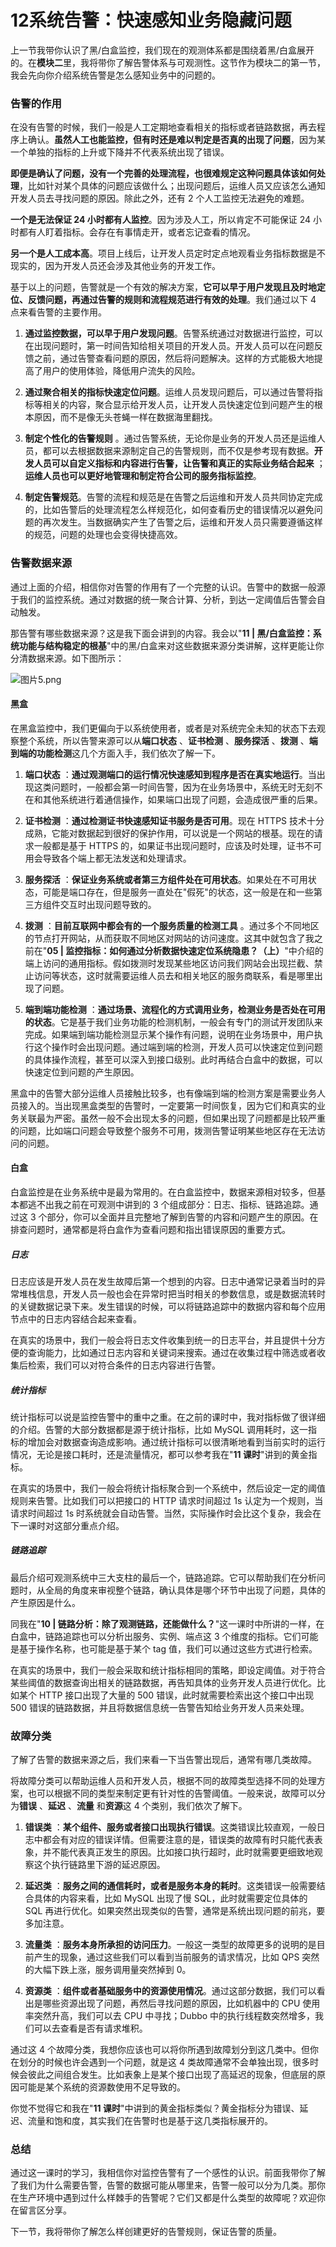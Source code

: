 # 12系统告警：快速感知业务隐藏问题

上一节我带你认识了黑/白盒监控，我们现在的观测体系都是围绕着黑/白盒展开的。在**模块二**里，我将带你了解告警体系与可观测性。这节作为模块二的第一节，我会先向你介绍系统告警是怎么感知业务中的问题的。

### 告警的作用

在没有告警的时候，我们一般是人工定期地查看相关的指标或者链路数据，再去程序上确认。**虽然人工也能监控，但有时还是难以判定是否真的出现了问题**，因为某一个单独的指标的上升或下降并不代表系统出现了错误。

**即便是确认了问题，没有一个完善的处理流程，也很难规定这种问题具体该如何处理**，比如针对某个具体的问题应该做什么；出现问题后，运维人员又应该怎么通知开发人员去寻找问题的原因。除此之外，还有 2 个人工监控无法避免的难题。

**一个是无法保证 24 小时都有人监控**。因为涉及人工，所以肯定不可能保证 24 小时都有人盯着指标。会存在有事情走开，或者忘记查看的情况。

**另一个是人工成本高**。项目上线后，让开发人员定时定点地观看业务指标数据是不现实的，因为开发人员还会涉及其他业务的开发工作。

基于以上的问题，告警就是一个有效的解决方案，**它可以早于用户发现且及时地定位、反馈问题，再通过告警的规则和流程规范进行有效的处理**。我们通过以下 4 点来看告警的主要作用。

1. **通过监控数据，可以早于用户发现问题**。告警系统通过对数据进行监控，可以在出现问题时，第一时间告知给相关项目的开发人员。开发人员可以在问题反馈之前，通过告警查看问题的原因，然后将问题解决。这样的方式能极大地提高了用户的使用体验，降低用户流失的风险。

2. **通过聚合相关的指标快速定位问题**。运维人员发现问题后，可以通过告警将指标等相关的内容，聚合显示给开发人员，让开发人员快速定位到问题产生的根本原因，而不是像无头苍蝇一样在数据海里翻找。

3. **制定个性化的告警规则** 。通过告警系统，无论你是业务的开发人员还是运维人员，都可以去根据数据来源制定自己的告警规则，而不仅是参考现有数据。**开发人员可以自定义指标和内容进行告警，让告警和真正的实际业务结合起来** ；**运维人员也可以更好地管理和制定符合公司的服务指标监控**。

4. **制定告警规范**。告警的流程和规范是在告警之后运维和开发人员共同协定完成的，比如告警后的处理流程怎么样规范化，如何查看历史的错误情况以避免问题的再次发生。当数据确实产生了告警之后，运维和开发人员只需要遵循这样的规范，问题的处理也会变得快捷高效。

### 告警数据来源

通过上面的介绍，相信你对告警的作用有了一个完整的认识。告警中的数据一般源于我们的监控系统。通过对数据的统一聚合计算、分析，到达一定阈值后告警会自动触发。

那告警有哪些数据来源？这是我下面会讲到的内容。我会以"**11 \| 黑/白盒监控：系统功能与结构稳定的根基**"中的黑/白盒来对这些数据来源分类讲解，这样更能让你分清数据来源。如下图所示：


<Image alt="图片5.png" src="https://s0.lgstatic.com/i/image/M00/4C/48/CgqCHl9XUfOAGsMiAADIVAIT-XA746.png"/> 


#### 黑盒

在黑盒监控中，我们更偏向于以系统使用者，或者是对系统完全未知的状态下去观察整个系统，所以告警来源可以从**端口状态** 、**证书检测** 、**服务探活** 、**拨测** 、**端到端的功能检测**这几个方面入手，我们依次了解一下。

1. **端口状态** ：**通过观测端口的运行情况快速感知到程序是否在真实地运行**。当出现这类问题时，一般都会第一时间告警，因为在业务场景中，系统无时无刻不在和其他系统进行着通信操作，如果端口出现了问题，会造成很严重的后果。

2. **证书检测** ：**通过检测证书快速感知证书服务是否可用**。现在 HTTPS 技术十分成熟，它能对数据起到很好的保护作用，可以说是一个网站的根基。现在的请求一般都是基于 HTTPS 的，如果证书出现问题时，应该及时处理，证书不可用会导致各个端上都无法发送和处理请求。

3. **服务探活** ：**保证业务系统或者第三方组件处在可用状态**。如果处在不可用状态，可能是端口存在，但是服务一直处在"假死"的状态，这一般是在和一些第三方组件交互时出现问题导致的。

4. **拨测** ：**目前互联网中都会有的一个服务质量的检测工具** 。通过多个不同地区的节点打开网站，从而获取不同地区对网站的访问速度。这其中就包含了我之前在"**05 \| 监控指标：如何通过分析数据快速定位系统隐患？（上）**"中介绍的端上访问的通用指标。假如拨测时发现某些地区访问我们网站会出现拦截、禁止访问等状态，这时就需要运维人员去和相关地区的服务商联系，看是哪里出现了问题。

5. **端到端功能检测** ：**通过场景、流程化的方式调用业务，检测业务是否处在可用的状态**。它是基于我们业务功能的检测机制，一般会有专门的测试开发团队来完成。如果端到端功能检测显示某个操作有问题，说明在业务场景中，用户执行这个操作时会出现问题。通过端到端的检测，开发人员可以快速定位到问题的具体操作流程，甚至可以深入到接口级别。此时再结合白盒中的数据，可以快速定位到问题的产生原因。

黑盒中的告警大部分运维人员接触比较多，也有像端到端的检测方案是需要业务人员接入的。当出现黑盒类型的告警时，一定要第一时间恢复，因为它们和真实的业务关联最为严密。虽然一般不会出现太多的问题，但如果出现了问题都是比较严重的问题，比如端口问题会导致整个服务不可用，拨测告警证明某些地区存在无法访问的问题。

#### 白盒

白盒监控是在业务系统中是最为常用的。在白盒监控中，数据来源相对较多，但基本都逃不出我之前在可观测中讲到的 3 个组成部分：日志、指标、链路追踪。通过这 3 个部分，你可以全面并且完整地了解到告警的内容和问题产生的原因。在排查问题时，通常都是将白盒作为查看问题和指出错误原因的重要方式。

##### 日志

日志应该是开发人员在发生故障后第一个想到的内容。日志中通常记录着当时的异常堆栈信息，开发人员一般也会在异常时把当时相关的参数信息，或是数据流转时的关键数据记录下来。发生错误的时候，可以将链路追踪中的数据内容和每个应用节点中的日志内容结合起来查看。

在真实的场景中，我们一般会将日志文件收集到统一的日志平台，并且提供十分方便的查询能力，比如通过日志内容和关键词来搜索。通过在收集过程中筛选或者收集后检索，我们可以对符合条件的日志内容进行告警。

##### 统计指标

统计指标可以说是监控告警中的重中之重。在之前的课时中，我对指标做了很详细的介绍。告警的大部分数据都是源于统计指标，比如 MySQL 调用耗时，这一指标的增加会对数据查询造成影响。通过统计指标可以很清晰地看到当前实时的运行情况，无论是接口耗时，还是流量情况，都可以参考我在"**11 课时**"讲到的黄金指标。

在真实的场景中，我们一般会将统计指标聚合到一个系统中，然后设定一定的阈值规则来告警。比如我们可以把接口的 HTTP 请求时间超过 1s 认定为一个规则，当请求时间超过 1s 时系统就会自动告警。当然，实际操作时会比这个复杂，我会在下一课时对这部分重点介绍。

##### 链路追踪

最后介绍可观测系统中三大支柱的最后一个，链路追踪。它可以帮助我们在分析问题时，从全局的角度来审视整个链路，确认具体是哪个环节中出现了问题，具体的产生原因是什么。

同我在"**10 \| 链路分析：除了观测链路，还能做什么？**"这一课时中所讲的一样，在白盒中，链路追踪也可以分析出服务、实例、端点这 3 个维度的指标。它们可能是基于操作名称，也可能是基于某个 tag 值，我们可以通过这些方式进行检索。

在真实的场景中，我们一般会采取和统计指标相同的策略，即设定阈值。对于符合某些阈值的数据查询出相关的链路数据，再告知具体的业务开发人员进行优化。比如某个 HTTP 接口出现了大量的 500 错误，此时就需要检索出这个接口中出现 500 错误的链路数据，并且将数据信息统一告警告知给业务开发人员来处理。

### 故障分类

了解了告警的数据来源之后，我们来看一下当告警出现后，通常有哪几类故障。

将故障分类可以帮助运维人员和开发人员，根据不同的故障类型选择不同的处理方案，也可以根据不同的类型来制定更有针对性的告警阈值。一般来说，故障可以分为**错误** 、**延迟** 、**流量** 和**资源**这 4 个类别，我们依次了解下。

1. **错误类** ：**某个组件、服务或者接口出现执行错误**。这类错误比较直观，一般日志中都会有对应的错误详情。但需要注意的是，错误类的故障有时只能代表表象，并不能代表真正发生的原因。比如接口执行超时，此时就需要更细致地观察这个执行链路里下游的延迟原因。

2. **延迟类** ：**服务之间的通信耗时，或者是服务本身的耗时**。这类错误一般需要结合具体的内容来看，比如 MySQL 出现了慢 SQL，此时就需要定位具体的 SQL 再进行优化。如果突然出现类似的告警，通常是系统出现问题的前兆，要多加注意。

3. **流量类** ：**服务本身所承担的访问压力**。一般这一类型的故障更多的说明的是目前产生的现象，通过这些我们可以看到当前服务的请求情况，比如 QPS 突然的大幅下跌上涨，服务调用量突然掉到 0。

4. **资源类** ：**组件或者基础服务中的资源使用情况**。通过这部分数据，我们可以看出是哪些资源出现了问题，再然后寻找问题的原因，比如机器中的 CPU 使用率突然升高，我们可以去 CPU 中寻找；Dubbo 中的执行线程数突然增多，我们可以去查看是否有请求堆积。

通过这 4 个故障分类，我想你应该也可以将你所遇到故障划分到这几类中。但你在划分的时候也许会遇到一个问题，就是这 4 类故障通常不会单独出现，很多时候会彼此之间组合发生。比如表象上是某个接口出现了高延迟的现象，但底层的原因可能是某个系统的资源数使用不足导致的。

你觉不觉得它和我在"**11 课时**"中讲到的黄金指标类似？黄金指标分为错误、延迟、流量和饱和度，其实我们在告警时也是基于这几类指标展开的。

### 总结

通过这一课时的学习，我相信你对监控告警有了一个感性的认识。前面我带你了解了我们为什么需要告警，告警的数据可能从哪里来，告警一般可以分为几类。那你在生产环境中遇到过什么样棘手的告警呢？它们又都是什么类型的故障呢？欢迎你在留言区分享。

下一节，我将带你了解怎么样创建更好的告警规则，保证告警的质量。

